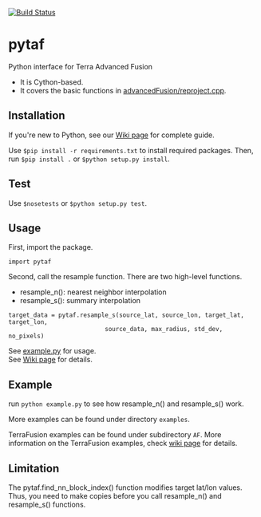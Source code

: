 [![Build Status](https://travis-ci.org/TerraFusion/pytaf.svg?branch=master)](https://travis-ci.org/TerraFusion/pytaf)

# pytaf
Python interface for Terra Advanced Fusion

  * It is Cython-based.
  * It covers the basic functions in [advancedFusion/reproject.cpp](https://github.com/TerraFusion/advancedFusion/blob/master/src/reproject.cpp).


## Installation

If you're new to Python, see our
[Wiki page](https://github.com/TerraFusion/pytaf/wiki) for complete guide.

Use `$pip install -r requirements.txt` to install required packages.
Then, run `$pip install .` or `$python setup.py install`.


## Test

Use `$nosetests` or `$python setup.py test`.

## Usage

First, import the package.

`import pytaf`

Second, call the resample function. There are two high-level functions.

* resample_n(): nearest neighbor interpolation
* resample_s(): summary interpolation

```
target_data = pytaf.resample_s(source_lat, source_lon, target_lat, target_lon, 
	                       source_data, max_radius, std_dev, no_pixels)
```			    
See [example.py](example.py) for usage.			    
See [Wiki page](https://github.com/TerraFusion/pytaf/wiki/User-Guide) for details.

## Example

run `python example.py` to see how resample_n() and resample_s() work.

More examples can be found under directory `examples`.

TerraFusion examples can be found under subdirectory `AF`. More information on the TerraFusion examples, check
[wiki page](https://github.com/TerraFusion/pytaf/wiki/TerraFusion-Examples) for details.


## Limitation

The pytaf.find_nn_block_index() function modifies target lat/lon values.
Thus, you need to make copies before you call resample_n() and resample_s() functions.
